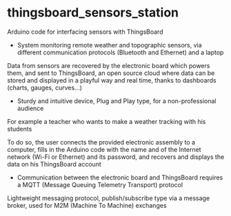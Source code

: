 # thingsboard_sensors_station
Arduino code for interfacing sensors with ThingsBoard

- System monitoring remote weather and topographic sensors, via different communication protocols (Bluetooth and Ethernet) and a laptop

Data from sensors are recovered by the electronic board which powers them, and sent to ThingsBoard, an open source cloud where data can be stored and displayed in a playful way and real time, thanks to dashboards (charts, gauges, curves…)

- Sturdy and intuitive device, Plug and Play type, for a non-professional audience

For example a teacher who wants to make a weather tracking with his students

To do so, the user connects the provided electronic assembly to a computer, fills in the Arduino code with the name and of the Internet network (Wi-Fi or Ethernet) and its password, and recovers and displays the data on his ThingsBoard account

- Communication between the electronic board and ThingsBoard requires a MQTT (Message Queuing Telemetry Transport) protocol

Lightweight messaging protocol, publish/subscribe type via a message broker, used for M2M (Machine To Machine) exchanges
